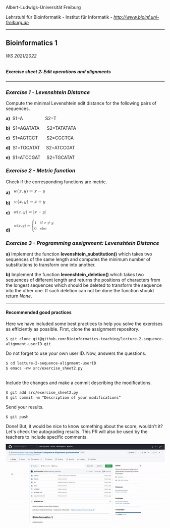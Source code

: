 Albert-Ludwigs-Universität Freiburg

Lehrstuhl für Bioinformatik - Institut für Informatik - *http://www.bioinf.uni-freiburg.de*

---
## Bioinformatics 1
###### WS 2021/2022
##### Exercise sheet 2: Edit operations and alignments
---
### _Exercise 1 - Levenshtein Distance_
Compute the minimal Levenshtein edit distance for the following pairs of sequences.

**a)** &nbsp;S1=A&nbsp;&nbsp;&nbsp;&nbsp;&nbsp;&nbsp;&nbsp;&nbsp;&nbsp;&nbsp;&nbsp;&nbsp;&nbsp;&nbsp;&nbsp;&nbsp;&nbsp; S2=T

**b)** &nbsp;S1=AGATATA&nbsp;&nbsp;&nbsp;&nbsp;&nbsp;&nbsp;S2=TATATATA

**c)** &nbsp;S1=AGTCCT&nbsp;&nbsp;&nbsp;&nbsp;&nbsp;&nbsp; S2=CGCTCA

**d)** &nbsp;S1=TGCATAT&nbsp;&nbsp;&nbsp;&nbsp;&nbsp;S2=ATCCGAT

**e)** &nbsp;S1=ATCCGAT&nbsp;&nbsp;&nbsp;&nbsp;&nbsp;S2=TGCATAT

### _Exercise 2 - Metric function_
Check if the corresponding functions are metric.

**a)** &nbsp;&nbsp;<img src="./figures/sheet2-exercise2-formula1.svg" alt="metric1" width=20%/>

**b)** &nbsp;&nbsp;<img src="./figures/sheet2-exercise2-formula2.svg" alt="metric2" width=20%/>

**c)** &nbsp;&nbsp;<img src="./figures/sheet2-exercise2-formula3.svg" alt="metric3" width=20%/>

**d)** &nbsp;&nbsp;<img src="./figures/sheet2-exercise2-formula4.svg" alt="metric4" width=25%/>


### _Exercise 3 - Programming assignment: Levenshtein Distance_

**a)** Implement the function **levenshtein_substitution()** which takes two sequences of the same length and computes the minimum number of substitutions to transform one into another.

**b)** Implement the function **levenshtein_deletion()** which takes two sequences of different length and returns the positions of characters from the longest sequences which should be deleted to transform the sequence into the other one. If such deletion can not be done the function should return *None*.

---

#### Recommended good practices

Here we have included some best practices to help you solve the exercises as efficiently as possible. First, clone the assignment repository.
    

```
$ git clone git@github.com:Bioinformatics-teaching/lecture-2-sequence-alignment-userID.git

```

Do not forget to use your own user ID. Now, answers the questions.


```
$ cd lecture-2-sequence-alignment-userID
$ emacs -nw src/exercise_sheet2.py
    
```

Include the changes and make a commit describing the modifications.


```
$ git add src/exercise_sheet2.py
$ git commit -m "Description of your modifications"

```

 
Send your results.       


```
$ git push
```

Done! But, it would be nice to know something about the score, wouldn't it? Let's check the autograding results. This PR will also be used by the teachers to include specific comments.

<img src="./figures/sheet2_classroom.gif" alt="Autograding" width=100%/>
